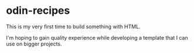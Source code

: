 # odin-recipes

This is my very first time to build something with HTML. 

I'm hoping to gain quality experience while developing a template that I can use on bigger projects. 